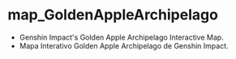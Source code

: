 # map_GoldenAppleArchipelago

- Genshin Impact's Golden Apple Archipelago Interactive Map. 
- Mapa Interativo Golden Apple Archipelago de Genshin Impact.
